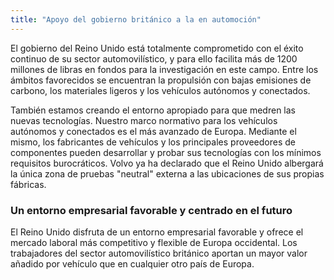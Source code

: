```yaml
---
title: "Apoyo del gobierno británico a la en automoción"
---
```


El gobierno del Reino Unido está totalmente comprometido con el éxito continuo de su sector automovilístico, y para ello facilita más de 1200 millones de libras en fondos para la investigación en este campo. Entre los ámbitos favorecidos se encuentran la propulsión con bajas emisiones de carbono, los materiales ligeros y los vehículos autónomos y conectados.

También estamos creando el entorno apropiado para que medren las nuevas tecnologías. Nuestro marco normativo para los vehículos autónomos y conectados es el más avanzado de Europa. Mediante el mismo, los fabricantes de vehículos y los principales proveedores de componentes pueden desarrollar y probar sus tecnologías con los mínimos requisitos burocráticos. Volvo ya ha declarado que el Reino Unido albergará la única zona de pruebas "neutral" externa a las ubicaciones de sus propias fábricas. 

### Un entorno empresarial favorable y centrado en el futuro

El Reino Unido disfruta de un entorno empresarial favorable y ofrece el mercado laboral más competitivo y flexible de Europa occidental. Los trabajadores del sector automovilístico británico aportan un mayor valor añadido por vehículo que en cualquier otro país de Europa. 
